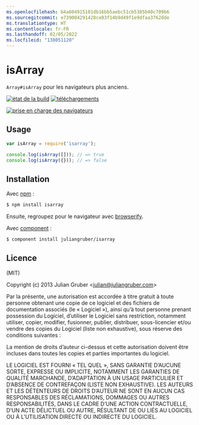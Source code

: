 ```yaml
---
ms.openlocfilehash: b4a604915101db16bb5aebc51cb5385b40c709b6
ms.sourcegitcommit: e739004291428ce83f14b9d49f1e9dfaa3762dde
ms.translationtype: HT
ms.contentlocale: fr-FR
ms.lasthandoff: 02/05/2022
ms.locfileid: "138051120"
---
```


# <a name="isarray"></a>isArray

`Array#isArray` pour les navigateurs plus anciens.

[![état de la build](https://secure.travis-ci.org/juliangruber/isarray.svg)](http://travis-ci.org/juliangruber/isarray)
[![téléchargements](https://img.shields.io/npm/dm/isarray.svg)](https://www.npmjs.org/package/isarray)

[![prise en charge des navigateurs](https://ci.testling.com/juliangruber/isarray.png)
](https://ci.testling.com/juliangruber/isarray)

## <a name="usage"></a>Usage

```js
var isArray = require('isarray');

console.log(isArray([])); // => true
console.log(isArray({})); // => false
```

## <a name="installation"></a>Installation

Avec [npm](http://npmjs.org) :

```bash
$ npm install isarray
```

Ensuite, regroupez pour le navigateur avec [browserify](https://github.com/substack/browserify).

Avec [component](http://component.io) :

```bash
$ component install juliangruber/isarray
```

## <a name="license"></a>Licence

(MIT)

Copyright (c) 2013 Julian Gruber &lt;julian@juliangruber.com&gt;

Par la présente, une autorisation est accordée à titre gratuit à toute personne obtenant une copie de ce logiciel et des fichiers de documentation associés (le « Logiciel »), ainsi qu’à tout personne prenant possession du Logiciel, d’utiliser le Logiciel sans restriction, notamment utiliser, copier, modifier, fusionner, publier, distribuer, sous-licencier et/ou vendre des copies du Logiciel (liste non exhaustive), sous réserve des conditions suivantes :

La mention de droits d’auteur ci-dessus et cette autorisation doivent être incluses dans toutes les copies et parties importantes du logiciel.

LE LOGICIEL EST FOURNI « TEL QUEL », SANS GARANTIE D’AUCUNE SORTE, EXPRESSE OU IMPLICITE, NOTAMMENT LES GARANTIES DE QUALITÉ MARCHANDE, D’ADAPTATION À UN USAGE PARTICULIER ET D’ABSENCE DE CONTREFAÇON (LISTE NON EXHAUSTIVE). LES AUTEURS ET LES DÉTENTEURS DE DROITS D’AUTEUR NE SONT EN AUCUN CAS RESPONSABLES DES RÉCLAMATIONS, DOMMAGES OU AUTRES RESPONSABILITÉS, DANS LE CADRE D’UNE ACTION CONTRACTUELLE, D’UN ACTE DÉLICTUEL OU AUTRE, RÉSULTANT DE OU LIÉS AU LOGICIEL OU À L’UTILISATION DIRECTE OU INDIRECTE DU LOGICIEL.
